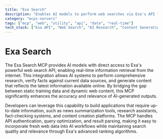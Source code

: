 ```yaml
---
title: "Exa Search"
description: "Enables AI models to perform web searches via Exa's API for real-time research, fact-checking, and content generation with current data."
category: "mcps-servers"
tags: ["mcp", "web", "utility", "api", "data", "real-time"]
tech_stack: ["Exa API", "Web Search", "AI Research", "Content Generation", "Fact-Checking"]
---
```


# Exa Search

The Exa Search MCP provides AI models with direct access to Exa's powerful web search API, enabling real-time information retrieval from the internet. This integration allows AI systems to perform comprehensive research, verify facts against current data sources, and generate content that reflects the latest information available online. By bridging the gap between static training data and dynamic web content, this MCP significantly enhances the accuracy and relevance of AI-generated outputs.

Developers can leverage this capability to build applications that require up-to-date information, such as news summarization tools, research assistants, fact-checking systems, and content creation platforms. The MCP handles API authentication, query optimization, and result parsing, making it easy to incorporate fresh web data into AI workflows while maintaining search quality and relevance through Exa's advanced ranking algorithms.
